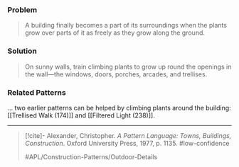 ### Problem
>A building finally becomes a part of its surroundings when the plants grow over parts of it as freely as they grow along the ground.

### Solution
>On sunny walls, train climbing plants to grow up round the openings in the wall—the windows, doors, porches, arcades, and trellises.

### Related Patterns
... two earlier patterns can be helped by climbing plants around the building: [[Trellised Walk (174)]] and [[Filtered Light (238)]].

---

> [!cite]- Alexander, Christopher. _A Pattern Language: Towns, Buildings, Construction_. Oxford University Press, 1977, p. 1135.
> #low-confidence
>
> #APL/Construction-Patterns/Outdoor-Details
